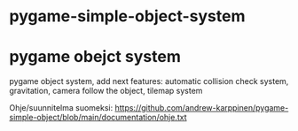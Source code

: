 # pygame-simple-object-system


# pygame obejct system

pygame object system, add next features:
automatic collision check system,
gravitation,
camera follow the object,
tilemap system


Ohje/suunnitelma suomeksi:
https://github.com/andrew-karppinen/pygame-simple-object/blob/main/documentation/ohje.txt
